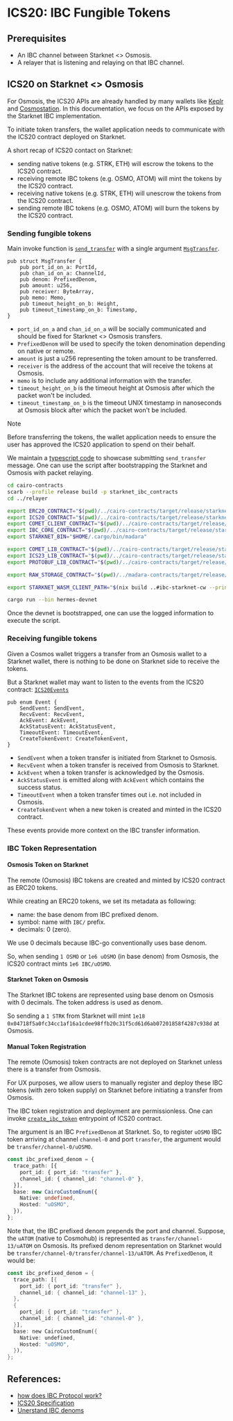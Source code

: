 # ICS20: IBC Fungible Tokens

## Prerequisites

- An IBC channel between Starknet <> Osmosis.
- A relayer that is listening and relaying on that IBC channel.

## ICS20 on Starknet <> Osmosis

For Osmosis, the ICS20 APIs are already handled by many wallets like
[Keplr][keplr] and [Cosmostation][cosmostation]. In this documentation, we focus
on the APIs exposed by the Starknet IBC implementation.

To initiate token transfers, the wallet application needs to communicate with
the ICS20 contract deployed on Starknet.

A short recap of ICS20 contact on Starknet:

- sending native tokens (e.g. STRK, ETH) will escrow the tokens to the ICS20
  contract.
- receiving remote IBC tokens (e.g. OSMO, ATOM) will mint the tokens by the
  ICS20 contract.
- receiving native tokens (e.g. STRK, ETH) will unescrow the tokens from the
  ICS20 contract.
- sending remote IBC tokens (e.g. OSMO, ATOM) will burn the tokens by the ICS20
  contract.

### Sending fungible tokens

Main invoke function is [`send_transfer`][send-transfer] with a single argument
[`MsgTransfer`][msg-transfer].

```cairo
pub struct MsgTransfer {
    pub port_id_on_a: PortId,
    pub chan_id_on_a: ChannelId,
    pub denom: PrefixedDenom,
    pub amount: u256,
    pub receiver: ByteArray,
    pub memo: Memo,
    pub timeout_height_on_b: Height,
    pub timeout_timestamp_on_b: Timestamp,
}
```

- `port_id_on_a` and `chan_id_on_a` will be socially communicated and should be
  fixed for Starknet <> Osmosis transfers.
- `PrefixedDenom` will be used to specify the token denomination depending on
  native or remote.
- `amount` is just a u256 representing the token amount to be transferred.
- `receiver` is the address of the account that will receive the tokens at
  Osmosis.
- `memo` is to include any additional information with the transfer.
- `timeout_height_on_b` is the timeout height at Osmosis after which the packet
  won't be included.
- `timeout_timestamp_on_b` is the timeout UNIX timestamp in nanoseconds at
  Osmosis block after which the packet won't be included.

> [!NOTE]
> Before transferring the tokens, the wallet application needs to ensure the
> user has approved the ICS20 application to spend on their behalf.

We maintain a [typescript code][starknet-ibc-transfer] to showcase submitting
`send_transfer` message. One can use the script after bootstrapping the Starknet
and Osmosis with packet relaying.

```sh
cd cairo-contracts
scarb --profile release build -p starknet_ibc_contracts
cd ../relayer

export ERC20_CONTRACT="$(pwd)/../cairo-contracts/target/release/starknet_ibc_contracts_ERC20Mintable.contract_class.json"
export ICS20_CONTRACT="$(pwd)/../cairo-contracts/target/release/starknet_ibc_contracts_TransferApp.contract_class.json"
export COMET_CLIENT_CONTRACT="$(pwd)/../cairo-contracts/target/release/starknet_ibc_contracts_CometClient.contract_class.json"
export IBC_CORE_CONTRACT="$(pwd)/../cairo-contracts/target/release/starknet_ibc_contracts_IBCCore.contract_class.json"
export STARKNET_BIN="$HOME/.cargo/bin/madara"

export COMET_LIB_CONTRACT="$(pwd)/../cairo-contracts/target/release/starknet_ibc_contracts_CometLib.contract_class.json"
export ICS23_LIB_CONTRACT="$(pwd)/../cairo-contracts/target/release/starknet_ibc_contracts_Ics23Lib.contract_class.json"
export PROTOBUF_LIB_CONTRACT="$(pwd)/../cairo-contracts/target/release/starknet_ibc_contracts_ProtobufLib.contract_class.json"

export RAW_STORAGE_CONTRACT="$(pwd)/../madara-contracts/target/release/madara_contracts_RawStore.contract_class.json"

export STARKNET_WASM_CLIENT_PATH="$(nix build ..#ibc-starknet-cw --print-out-paths)/ibc_client_starknet_cw.wasm"

cargo run --bin hermes-devnet
```

Once the devnet is bootstrapped, one can use the logged information to execute
the script.

### Receiving fungible tokens

Given a Cosmos wallet triggers a transfer from an Osmosis wallet to a Starknet
wallet, there is nothing to be done on Starknet side to receive the tokens.

But a Starknet wallet may want to listen to the events from the ICS20 contract:
[`ICS20Events`][ics20-events]

```cairo
pub enum Event {
    SendEvent: SendEvent,
    RecvEvent: RecvEvent,
    AckEvent: AckEvent,
    AckStatusEvent: AckStatusEvent,
    TimeoutEvent: TimeoutEvent,
    CreateTokenEvent: CreateTokenEvent,
}
```

- `SendEvent` when a token transfer is initiated from Starknet to Osmosis.
- `RecvEvent` when a token transfer is received from Osmosis to Starknet.
- `AckEvent` when a token transfer is acknowledged by the Osmosis.
- `AckStatusEvent` is emitted along with `AckEvent` which contains the success
  status.
- `TimeoutEvent` when a token transfer times out i.e. not included in Osmosis.
- `CreateTokenEvent` when a new token is created and minted in the ICS20
  contract.

These events provide more context on the IBC transfer information.

### IBC Token Representation

#### Osmosis Token on Starknet

The remote (Osmosis) IBC tokens are created and minted by ICS20 contract as
ERC20 tokens.

While creating an ERC20 tokens, we set its metadata as following:

- name: the base denom from IBC prefixed denom.
- symbol: name with `IBC/` prefix.
- decimals: 0 (zero).

We use 0 decimals because IBC-go conventionally uses base denom.

So, when sending `1 OSMO` or `1e6 uOSMO` (in base denom) from Osmosis, the ICS20
contract mints `1e6 IBC/uOSMO`.

#### Starknet Token on Osmosis

The Starknet IBC tokens are represented using base denom on Osmosis with 0
decimals. The token address is used as denom.

So sending a `1 STRK` from Starknet will mint
`1e18 0x04718f5a0fc34cc1af16a1cdee98ffb20c31f5cd61d6ab07201858f4287c938d` at
Osmosis.

#### Manual Token Registration

The remote (Osmosis) token contracts are not deployed on Starknet unless there
is a transfer from Osmosis.

For UX purposes, we allow users to manually register and deploy these IBC tokens
(with zero token supply) on Starknet before initiating a transfer from Osmosis.

The IBC token registration and deployment are permissionless. One can invoke
[`create_ibc_token`][create-ibc-token] entrypoint of ICS20 contract.

The argument is an IBC `PrefixedDenom` at Starknet. So, to register `uOSMO` IBC
token arriving at channel `channel-0` and port `transfer`, the argument would be
`transfer/channel-0/uOSMO`.

```ts
const ibc_prefixed_denom = {
  trace_path: [{
    port_id: { port_id: "transfer" },
    channel_id: { channel_id: "channel-0" },
  }],
  base: new CairoCustomEnum({
    Native: undefined,
    Hosted: "uOSMO",
  }),
};
```

Note that, the IBC prefixed denom prepends the port and channel. Suppose, the
`uATOM` (native to Cosmohub) is represented as `transfer/channel-13/uATOM` on
Osmosis. Its prefixed denom representation on Starknet would be
`transfer/channel-0/transfer/channel-13/uATOM`. As `PrefixedDenom`, it would be:

```rs
const ibc_prefixed_denom = {
  trace_path: [{
    port_id: { port_id: "transfer" },
    channel_id: { channel_id: "channel-13" },
  },
  {
    port_id: { port_id: "transfer" },
    channel_id: { channel_id: "channel-0" },
  }],
  base: new CairoCustomEnum({
    Native: undefined,
    Hosted: "uOSMO",
  }),
};
```

## References:

- [how does IBC Protocol work?][how-ibc-classic-works]
- [ICS20 Specification][ics20-spec]
- [Unerstand IBC denoms][ibc-denoms]

[keplr]: https://www.keplr.app
[cosmostation]: https://www.cosmostation.io/products/cosmostation_mobile
[send-transfer]: ../cairo-contracts/packages/apps/src/transfer/components/transfer.cairo#L150
[msg-transfer]: ../cairo-contracts/packages/apps/src/transfer/types.cairo#L17
[starknet-ibc-transfer]: ../scripts/starknet_ibc_transfer.ts
[ics20-events]: ../cairo-contracts/packages/apps/src/transfer/components/transfer.cairo#L41
[create-ibc-token]: ../cairo-contracts/packages/apps/src/transfer/components/transfer.cairo#L274
[how-ibc-classic-works]: https://ibcprotocol.dev/how-ibc-classic-works
[ics20-spec]: https://github.com/cosmos/ibc/blob/main/spec/app/ics-020-fungible-token-transfer/README.md
[ibc-denoms]: https://ida.interchain.io/tutorials/6-ibc-dev
